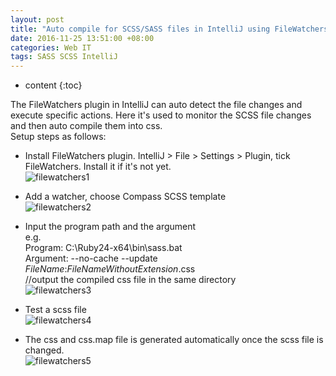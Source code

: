 ```yaml
---
layout: post
title: "Auto compile for SCSS/SASS files in IntelliJ using FileWatchers plugin"
date: 2016-11-25 13:51:00 +08:00
categories: Web IT
tags: SASS SCSS IntelliJ
---
```


* content
{:toc}

The FileWatchers plugin in IntelliJ can auto detect the file changes and execute specific actions. Here it's used to monitor the SCSS file changes and then auto compile them into css.  
Setup steps as follows:  

* Install FileWatchers plugin. IntelliJ > File > Settings > Plugin, tick FileWatchers. Install it if it's not yet.  
![filewatchers1](https://ejres-1253687085.picgz.myqcloud.com/img/sass/intellij-filewatchers-1.png)






* Add a watcher, choose Compass SCSS template  
![filewatchers2](https://ejres-1253687085.picgz.myqcloud.com/img/sass/intellij-filewatchers-2.png)

* Input the program path and the argument  
e.g.  
Program: C:\Ruby24-x64\bin\sass.bat  
Argument: --no-cache --update $FileName$:$FileNameWithoutExtension$.css  
//output the compiled css file in the same directory  
![filewatchers3](https://ejres-1253687085.picgz.myqcloud.com/img/sass/intellij-filewatchers-3.png)

* Test a scss file  
![filewatchers4](https://ejres-1253687085.picgz.myqcloud.com/img/sass/intellij-filewatchers-4.png)  

* The css and css.map file is generated automatically once the scss file is changed.   
![filewatchers5](https://ejres-1253687085.picgz.myqcloud.com/img/sass/intellij-filewatchers-5.png)